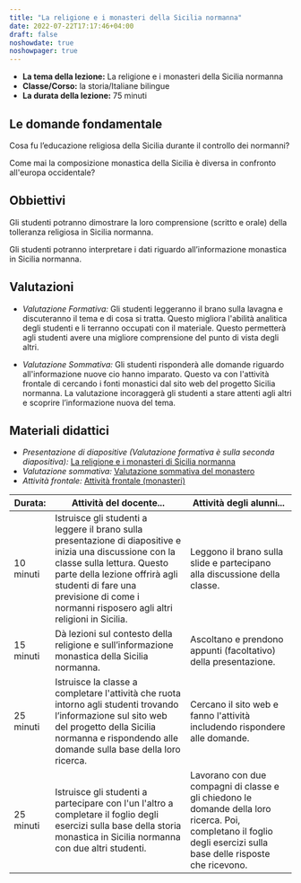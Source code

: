 ```yaml
---
title: "La religione e i monasteri della Sicilia normanna"
date: 2022-07-22T17:17:46+04:00
draft: false
noshowdate: true
noshowpager: true
---
```


* **La tema della lezione:** La religione e i monasteri della Sicilia normanna
* **Classe/Corso:** la storia/Italiane bilingue
* **La durata della lezione:** 75 minuti

## Le domande fondamentale ##

Cosa fu l’educazione religiosa della Sicilia durante il controllo dei normanni? 

Come mai la composizione monastica della Sicilia è diversa in confronto all'europa occidentale? 

## Obbiettivi ##

Gli studenti potranno dimostrare la loro comprensione (scritto e orale) della tolleranza religiosa in Sicilia normanna. 

Gli studenti potranno interpretare i dati riguardo all’informazione monastica in Sicilia normanna.  

## Valutazioni ##

* *Valutazione Formativa:* Gli studenti leggeranno il brano sulla lavagna e discuteranno il tema e di cosa si tratta. Questo migliora l'abilità analitica degli studenti e li terranno occupati con il materiale. Questo permetterà agli studenti avere una migliore comprensione del punto di vista degli altri.


* *Valutazione Sommativa:* Gli studenti risponderà alle domande riguardo all'informazione nuove cio hanno imparato. Questo va con l'attività frontale di cercando i fonti monastici dal sito web del progetto Sicilia normanna. La valutazione incoraggerà gli studenti a stare attenti agli altri e scoprire l’informazione nuova del tema. 

## Materiali didattici ##

* *Presentazione di diapositive (Valutazione formativa è sulla seconda diapositiva):* [La religione e i monasteri di Sicilia normanna](Monasteri_PPT.pptx)
* *Valutazione sommativa:* [Valutazione sommativa del monastero](valutazione_sommativa_del_monastero.docx)
* *Attività frontale:* [Attività frontale (monasteri)](Attivita_frontale_(monasteri).docx)

| Durata: | Attività del docente... | Attività degli alunni... |
|---|---|---|
| 10 minuti | Istruisce gli studenti a leggere il brano sulla presentazione di diapositive e inizia una discussione con la classe sulla lettura. Questo parte della lezione offrirà agli studenti di fare una previsione di come i normanni risposero agli altri religioni in Sicilia. | Leggono il brano sulla slide e partecipano alla discussione della classe. |
| 15 minuti | Dà lezioni sul contesto della religione e sull’informazione monastica della Sicilia normanna. | Ascoltano e prendono appunti (facoltativo) della presentazione.  |
| 25 minuti | Istruisce la classe a completare l'attività che ruota intorno agli studenti trovando l’informazione sul sito web del progetto della Sicilia normanna e rispondendo alle domande sulla base della loro ricerca. | Cercano il sito web e fanno l'attività includendo rispondere alle domande. |
| 25 minuti | Istruisce gli studenti a partecipare con l'un l'altro a completare il foglio degli esercizi sulla base della storia monastica in Sicilia normanna con due altri studenti. | Lavorano con due compagni di classe e gli chiedono le domande della loro ricerca. Poi, completano il foglio degli esercizi sulla base delle risposte che ricevono. |

